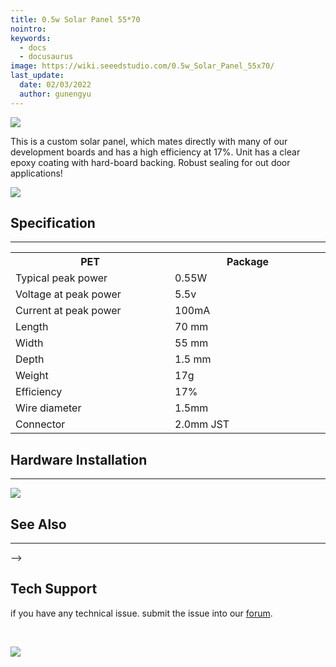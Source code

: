 ```yaml
---
title: 0.5w Solar Panel 55*70
nointro:
keywords:
  - docs
  - docusaurus
image: https://wiki.seeedstudio.com/0.5w_Solar_Panel_55x70/
last_update:
  date: 02/03/2022
  author: gunengyu
---
```

![](https://files.seeedstudio.com/wiki/0.5w_Solar_Panel_55x70/img/solars.jpg)

This is a custom solar panel, which mates directly with many of our development boards and has a high efficiency at 17%. Unit has a clear epoxy coating with hard-board backing. Robust sealing for out door applications!

[![](https://files.seeedstudio.com/wiki/Seeed-WiKi/docs/images/300px-Get_One_Now_Banner-ragular.png)](https://www.seeedstudio.com/0-5W-Solar-Panel-55x70-p-632.html)

##   Specification
---
<table>
<tr>
<th> PET
</th>
<th> Package
</th></tr>
<tr>
<td width="400px"> Typical peak power
</td>
<td width="400px"> 0.55W
</td></tr>
<tr>
<td> Voltage at peak power
</td>
<td> 5.5v
</td></tr>
<tr>
<td>Current at peak power
</td>
<td>100mA
</td></tr>
<tr>
<td>Length
</td>
<td>70 mm
</td></tr>
<tr>
<td>Width
</td>
<td>55 mm
</td></tr>
<tr>
<td>Depth
</td>
<td>1.5 mm
</td></tr>
<tr>
<td>Weight
</td>
<td>17g
</td></tr>
<tr>
<td>Efficiency
</td>
<td>17%
</td></tr>
<tr>
<td>Wire diameter
</td>
<td>1.5mm
</td></tr>
<tr>
<td>Connector
</td>
<td>2.0mm JST
</td></tr></table>

##   Hardware Installation
---
![](https://files.seeedstudio.com/wiki/0.5w_Solar_Panel_55x70/img/0.5wsolarpanel.JPG)


##  See Also
---
<!-- *   [1w Solar Panel 80*100](docs/Sensor/Beyond_Grove/Accessories/Charge/1w_Solar_Panel_80x100 "1w Solar Panel 80*100")

<!-- *   [1.5W Solar Panel 81*137](/1w_Solar_Panel_80x100   "1.5W Solar Panel 81*137")

*   [2.5W Solar Panel 116*160](/wiki-documents/Sensor/Beyond_Grove/Accessories/Charge/Sensor/Beyond_Grove/Accessories/Charge/2.5W_Solar_Panel_116x160 "2.5W Solar Panel 116*160")

*   [3W Solar Panel 138*160](Sensor/Beyond_Grove/Accessories/Charge/3W_Solar_Panel_138x160 "3W Solar Panel 138*160") --> -->

## Tech Support
 if you have any technical issue.  submit the issue into our [forum](http://forum.seeedstudio.com/). 
<div>
  <br /><p style={{textAlign: 'center'}}><a href="https://www.seeedstudio.com/act-4.html?utm_source=wiki&utm_medium=wikibanner&utm_campaign=newproducts" target="_blank"><img src="https://files.seeedstudio.com/wiki/Wiki_Banner/new_product.jpg" /></a></p>
</div>
